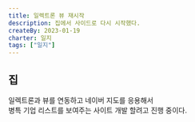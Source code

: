 ```yaml
---
title: 일렉트론 뷰 재시작
description: 집에서 사이드로 다시 시작했다.
createBy: 2023-01-19
charter: 일지
tags: ["일지"]
---
```


## 집

일렉트론과 뷰를 연동하고 네이버 지도를 응용해서  
병특 기업 리스트를 보여주는 사이트 개발 할려고 진행 중이다.
